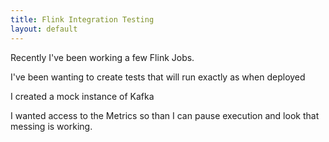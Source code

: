 ```yaml
---
title: Flink Integration Testing
layout: default
---
```



Recently I've been working a few Flink Jobs. 

I've been wanting to create tests that will run exactly as when deployed


I created a mock instance of Kafka


I wanted access to the Metrics so than I can 
pause execution and look that messing is working.

